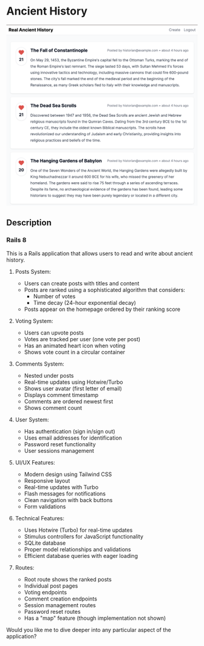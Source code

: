 # Ancient History
![Ancient History](full.png)

## Description

### Rails 8

This is a Rails application that allows users to read and write about ancient history.


1. Posts System:
   - Users can create posts with titles and content
   - Posts are ranked using a sophisticated algorithm that considers:
     - Number of votes
     - Time decay (24-hour exponential decay)
   - Posts appear on the homepage ordered by their ranking score

2. Voting System:
   - Users can upvote posts
   - Votes are tracked per user (one vote per post)
   - Has an animated heart icon when voting
   - Shows vote count in a circular container

3. Comments System:
   - Nested under posts
   - Real-time updates using Hotwire/Turbo
   - Shows user avatar (first letter of email)
   - Displays comment timestamp
   - Comments are ordered newest first
   - Shows comment count

4. User System:
   - Has authentication (sign in/sign out)
   - Uses email addresses for identification
   - Password reset functionality
   - User sessions management

5. UI/UX Features:
   - Modern design using Tailwind CSS
   - Responsive layout
   - Real-time updates with Turbo
   - Flash messages for notifications
   - Clean navigation with back buttons
   - Form validations

6. Technical Features:
   - Uses Hotwire (Turbo) for real-time updates
   - Stimulus controllers for JavaScript functionality
   - SQLite database
   - Proper model relationships and validations
   - Efficient database queries with eager loading

7. Routes:
   - Root route shows the ranked posts
   - Individual post pages
   - Voting endpoints
   - Comment creation endpoints
   - Session management routes
   - Password reset routes
   - Has a "map" feature (though implementation not shown)

Would you like me to dive deeper into any particular aspect of the application?
